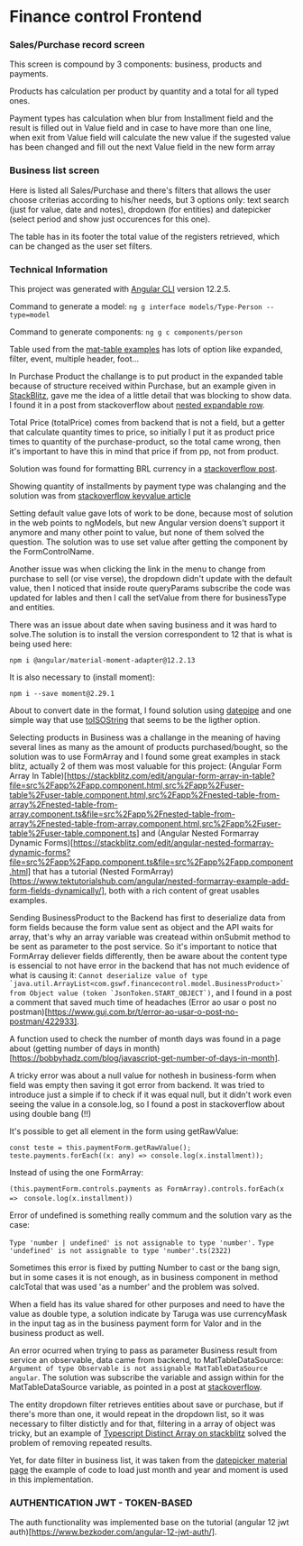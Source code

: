 # Finance control Frontend

### Sales/Purchase record screen

This screen is compound by 3 components: business, products and payments.

Products has calculation per product by quantity and a total for all typed ones.

Payment types has calculation when blur from Installment field and the result is filled out in Value field and in case to have more than one line, when exit from Value field will calculate the new value if the sugested value has been changed and fill out the next Value field in the new form array

### Business list screen

Here is listed all Sales/Purchase and there's filters that allows the user choose criterias according to his/her needs, but 3 options only: text search (just for value, date and notes), dropdown (for entities) and datepicker (select period and show just occurences for this one).

The table has in its footer the total value of the registers retrieved, which can be changed as the user set filters.

### Technical Information
This project was generated with [Angular CLI](https://github.com/angular/angular-cli) version 12.2.5.

Command to generate a model:
```ng g interface models/Type-Person --type=model```

Command to generate components: 
```ng g c components/person```

Table used from the [mat-table examples](https://material.angular.io/components/table/examples) has lots of option like expanded, filter, event, multiple header, foot...

In Purchase Product the challange is to put product in the expanded table because of structure received within Purchase, but an example given in [StackBlitz](https://stackblitz.com/edit/angular-nested-mat-table?file=app%2Ftable-expandable-rows-example.html), gave me the idea of a little detail that was blocking to show data. I found it in a post from stackoverflow about [nested expandable row](https://stackoverflow.com/questions/69189977/angular-11-table-with-two-nested-expandable-rows).

Total Price (totalPrice) comes from backend that is not a field, but a getter that calculate quantity times to price, so initially I put it as product price times to quantity of the purchase-product, so the total came wrong, then it's important to have this in mind that price if from pp, not from product.

Solution was found for formatting BRL currency in a [stackoverflow post](https://stackoverflow.com/questions/38752324/angular-2-formatting-currency-brl-format).


Showing quantity of installments by payment type was chalanging and the solution was from [stackoverflow keyvalue article](https://stackoverflow.com/questions/45819123/how-to-loop-over-object-properties-with-ngfor-in-angular)


Setting default value gave lots of work to be done, because most of solution in the web points to ngModels, but new Angular version doens't support it anymore and many other point to value, but none of them solved the question. The solution was to use set value after getting the component by the FormControlName.

Another issue was when clicking the link in the menu to change from purchase to sell (or vise verse), the dropdown didn't update with the default value, then I noticed that inside route queryParams subscribe the code was updated for lables and then I call the setValue from there for businessType and entities.

There was an issue about date when saving business and it was hard to solve.The solution is to install the version correspondent to 12 that is what is being used here:

```npm i @angular/material-moment-adapter@12.2.13```

It is also necessary to (install moment):

```npm i --save moment@2.29.1```

About to convert date in the format, I found solution using [datepipe](https://stackoverflow.com/questions/55721254/how-to-change-mat-datepicker-date-format-to-dd-mm-yyyy-in-simplest-way) and one simple way that use [toISOString](https://www.codegrepper.com/code-examples/javascript/typescript+date+to+string+yyyy-mm-dd) that seems to be the ligther option.


Selecting products in Business was a challange in the meaning of having several lines as many as the amount of products purchased/bought, so the solution was to use FormArray and I found some great examples in stack blitz, actually 2 of them was most valuable for this project: (Angular Form Array In Table)[https://stackblitz.com/edit/angular-form-array-in-table?file=src%2Fapp%2Fapp.component.html,src%2Fapp%2Fuser-table%2Fuser-table.component.html,src%2Fapp%2Fnested-table-from-array%2Fnested-table-from-array.component.ts&file=src%2Fapp%2Fnested-table-from-array%2Fnested-table-from-array.component.html,src%2Fapp%2Fuser-table%2Fuser-table.component.ts] and (Angular Nested Formarray Dynamic Forms)[https://stackblitz.com/edit/angular-nested-formarray-dynamic-forms?file=src%2Fapp%2Fapp.component.ts&file=src%2Fapp%2Fapp.component.html] that has a tutorial (Nested FormArray)[https://www.tektutorialshub.com/angular/nested-formarray-example-add-form-fields-dynamically/], both with a rich content of great usables examples.

Sending BusinessProduct to the Backend has first to deserialize data from form fields because the form value sent as object and the API waits for array, that's why an array variable was createad within onSubmit method to be sent as parameter to the post service. So it's important to notice that FormArray deliever fields differently, then be aware about the content type is essencial to not have error in the backend that has not much evidence of what is causing it: ```Cannot deserialize value of type `java.util.ArrayList<com.gswf.financecontrol.model.BusinessProduct>` from Object value (token `JsonToken.START_OBJECT`)```, and I found in a post a comment that saved much time of headaches (Error ao usar o post no postman)[https://www.guj.com.br/t/error-ao-usar-o-post-no-postman/422933].

A function used to check the number of month days was found in a page about (getting number of days in month)[https://bobbyhadz.com/blog/javascript-get-number-of-days-in-month].


A tricky error was about a null value for nothesh in business-form when field was empty then saving it got error from backend. It was tried to introduce just a simple if to check if it was equal null, but it didn't work even seeing the value in a console.log, so I found a post in stackoverflow about using double bang (!!)

It's possible to get all element in the form using getRawValue: 

```const teste = this.paymentForm.getRawValue();```
```teste.payments.forEach((x: any) => console.log(x.installment));```

Instead of using the one FormArray:

```(this.paymentForm.controls.payments as FormArray).controls.forEach(x => ```
```console.log(x.installment))```

Error of undefined is something really commum and the solution vary as the case:

```Type 'number | undefined' is not assignable to type 'number'.```
```Type 'undefined' is not assignable to type 'number'.ts(2322)```

Sometimes this error is fixed by putting Number to cast or the bang sign, but in some cases it is not enough, as in business component in method calcTotal that was used 'as a number' and the problem was solved.

When a field has its value shared for other purposes and need to have the value as double type, a solution indicate by Taruga was use currencyMask in the input tag as in the business payment form for Valor and in the business product as well.

An error ocurred when trying to pass as parameter Business result from service an observable, data came from backend, to MatTableDataSource: ```Argument of type Observable is not assignable MatTableDataSource angular```. The solution was subscribe the variable and assign within for the MatTableDataSource variable, as pointed in a post at [stackoverflow](https://stackoverflow.com/a/41819825/11697526).


The entity dropdown filter retrieves entities about save or purchase, but if there's more than one, it would repeat in the dropdown list, so it was necessary to filter distictly and for that, filtering in a array of object was tricky, but an example of [Typescript Distinct Array on stackblitz](https://stackblitz.com/edit/typescript-distinct-array?file=index.ts) solved the problem of removing repeated results.

Yet, for date filter in business list, it was taken from the [datepicker material page](https://material.angular.io/components/datepicker/api) the example of code to load just month and year and moment is used in this implementation.

### AUTHENTICATION JWT - TOKEN-BASED

The auth functionality was implemented base on the tutorial (angular 12 jwt auth)[https://www.bezkoder.com/angular-12-jwt-auth/].
